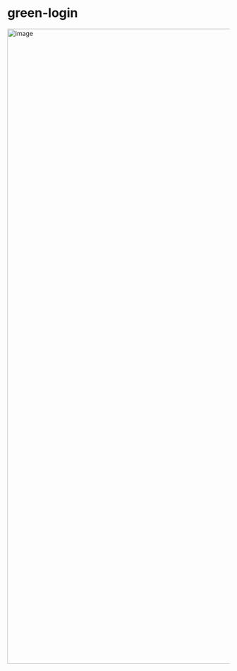 # green-login
<img width="1440" alt="image" src="https://user-images.githubusercontent.com/9134522/209530451-44c40115-6684-444d-ab6a-55d1d7bbb07c.png">
